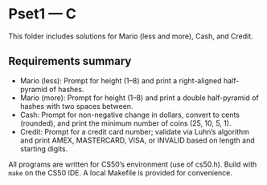 # Pset1 — C

This folder includes solutions for Mario (less and more), Cash, and Credit.

## Requirements summary
- Mario (less): Prompt for height (1–8) and print a right-aligned half-pyramid of hashes.
- Mario (more): Prompt for height (1–8) and print a double half-pyramid of hashes with two spaces between.
- Cash: Prompt for non-negative change in dollars, convert to cents (rounded), and print the minimum number of coins (25, 10, 5, 1).
- Credit: Prompt for a credit card number; validate via Luhn’s algorithm and print AMEX, MASTERCARD, VISA, or INVALID based on length and starting digits.

All programs are written for CS50’s environment (use of cs50.h). Build with `make` on the CS50 IDE. A local Makefile is provided for convenience.

